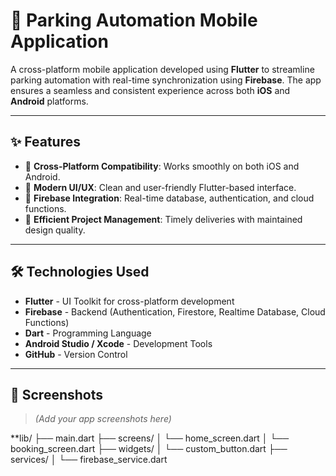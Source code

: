 # 🚗 Parking Automation Mobile Application

A cross-platform mobile application developed using **Flutter** to streamline parking automation with real-time synchronization using **Firebase**. The app ensures a seamless and consistent experience across both **iOS** and **Android** platforms.

---

## ✨ Features

- 🔄 **Cross-Platform Compatibility**: Works smoothly on both iOS and Android.
- 🎨 **Modern UI/UX**: Clean and user-friendly Flutter-based interface.
- 🔐 **Firebase Integration**: Real-time database, authentication, and cloud functions.
- 📅 **Efficient Project Management**: Timely deliveries with maintained design quality.

---

## 🛠️ Technologies Used

- **Flutter** - UI Toolkit for cross-platform development
- **Firebase** - Backend (Authentication, Firestore, Realtime Database, Cloud Functions)
- **Dart** - Programming Language
- **Android Studio / Xcode** - Development Tools
- **GitHub** - Version Control

---

## 📱 Screenshots

> *(Add your app screenshots here)*



**lib/
├── main.dart
├── screens/
│   └── home_screen.dart
│   └── booking_screen.dart
├── widgets/
│   └── custom_button.dart
├── services/
│   └── firebase_service.dart
